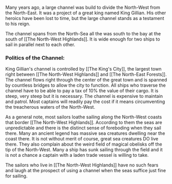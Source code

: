 Many years ago, a large channel was build to divide the North-West from the North-East. It was a project of a great king named King Gillian. His other heroics have been lost to time, but the large channel stands as a testament to his reign.

The channel spans from the North-Sea all the was south to the bay at the south of [[The North-West Highlands]]. It is wide enough for two ships to sail in parallel next to each other.

### Politics of the Channel:
King Gillian's channel is controlled by [[The King's City]], the largest town right between [[The North-West Highlands]] and [[The North-East Forests]]. The channel flows right through the center of the great town and is spanned by countless bridges to allow the city to function. All ships who traverse the channel have to be able to pay a tax of 10% the value of their cargo. It is steep, very steep but it is necessary. The channel is expensive to maintain and patrol. Most captains will readily pay the cost if it means circumventing the treacherous waters of the North-West. 

As a general note, most sailors loathe sailing along the North-West coasts that border [[The North-West Highlands]]. According to them the seas are unpredictable and there is the distinct sense of foreboding when they sail there. Many an ancient legend has massive sea creatures dwelling near the coast there. It is not without merit of course, great sea creatures DO live there. They also complain about the weird field of magical obelisks off the tip of the North-West. Many a ship has sunk sailing through the field and it is not a chance a captain with a laden trade vessel is willing to take. 

The sailors who live in [[The North-West Highlands]] have no such fears and laugh at the prospect of using a channel when the seas suffice just fine for sailing. 